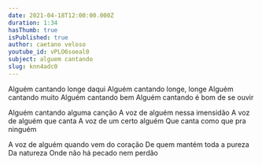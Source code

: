 ```yaml
---
date: 2021-04-18T12:00:00.000Z
duration: 1:34
hasThumb: true
isPublished: true
author: caetano veloso
youtube_id: vPLO6soeal0
subject: alguem cantando
slug: knn4adc0
---
```

Alguém cantando longe daqui
Alguém cantando longe, longe
Alguém cantando muito
Alguém cantando bem
Alguém cantando é bom de se ouvir

Alguém cantando alguma canção
A voz de alguém nessa imensidão
A voz de alguém que canta
A voz de um certo alguém
Que canta como que pra ninguém

A voz de alguém quando vem do coração
De quem mantém toda a pureza
Da natureza
Onde não há pecado nem perdão
